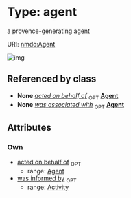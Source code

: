 
# Type: agent


a provence-generating agent

URI: [nmdc:Agent](https://microbiomedata/meta/Agent)


![img](http://yuml.me/diagram/nofunky;dir:TB/class/\[Activity]<was%20informed%20by%200..1-%20\[Agent],%20\[Agent]<acted%20on%20behalf%20of%200..1-++\[Agent])

## Referenced by class

 *  **None** *[acted on behalf of](acted_on_behalf_of.md)*  <sub>OPT</sub>  **[Agent](Agent.md)**
 *  **None** *[was associated with](was_associated_with.md)*  <sub>OPT</sub>  **[Agent](Agent.md)**

## Attributes


### Own

 * [acted on behalf of](acted_on_behalf_of.md)  <sub>OPT</sub>
    * range: [Agent](Agent.md)
 * [was informed by](was_informed_by.md)  <sub>OPT</sub>
    * range: [Activity](Activity.md)
